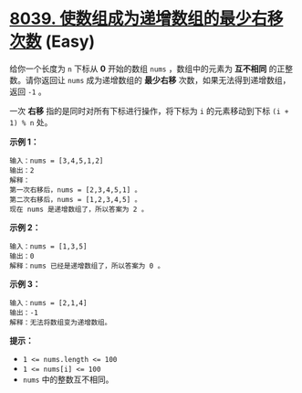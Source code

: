 # [8039. 使数组成为递增数组的最少右移次数][link] (Easy)

[link]: https://leetcode.cn/contest/biweekly-contest-113/problems/minimum-right-shifts-to-sort-the-array/

给你一个长度为 `n` 下标从 **0** 开始的数组 `nums` ，数组中的元素为 **互不相同** 的正整数。请你返回让
`nums` 成为递增数组的 **最少右移** 次数，如果无法得到递增数组，返回 `-1` 。

一次 **右移** 指的是同时对所有下标进行操作，将下标为 `i` 的元素移动到下标 `(i + 1) % n` 处。

**示例 1：**

```
输入：nums = [3,4,5,1,2]
输出：2
解释：
第一次右移后，nums = [2,3,4,5,1] 。
第二次右移后，nums = [1,2,3,4,5] 。
现在 nums 是递增数组了，所以答案为 2 。

```

**示例 2：**

```
输入：nums = [1,3,5]
输出：0
解释：nums 已经是递增数组了，所以答案为 0 。
```

**示例 3：**

```
输入：nums = [2,1,4]
输出：-1
解释：无法将数组变为递增数组。

```

**提示：**

- `1 <= nums.length <= 100`
- `1 <= nums[i] <= 100`
- `nums` 中的整数互不相同。
